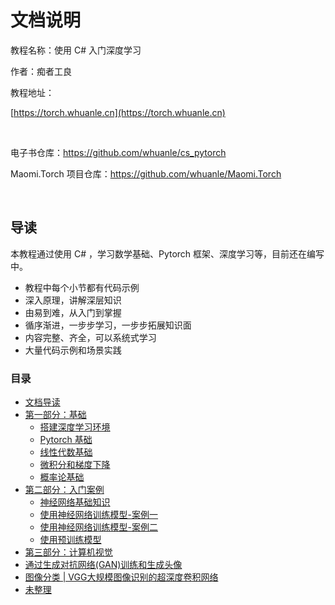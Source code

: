 # 文档说明

教程名称：使用 C# 入门深度学习

作者：痴者工良

教程地址：

[https://torch.whuanle.cn](https://torch.whuanle.cn)

<br />

电子书仓库：https://github.com/whuanle/cs_pytorch

Maomi.Torch 项目仓库：https://github.com/whuanle/Maomi.Torch

<br />

## 导读

本教程通过使用 C# ，学习数学基础、Pytorch 框架、深度学习等，目前还在编写中。

- 教程中每个小节都有代码示例
- 深入原理，讲解深层知识
- 由易到难，从入门到掌握
- 循序渐进，一步步学习，一步步拓展知识面
- 内容完整、齐全，可以系统式学习
- 大量代码示例和场景实践



### 目录

* [文档导读](README.md)
* [第一部分：基础](./01.base/README.md)
  * [搭建深度学习环境](./01.base/01.env.md)
  * [Pytorch 基础](./01.base/02.base.md)
  * [线性代数基础](./01.base/03.linear.md)
  * [微积分和梯度下降](./01.base/04.higher.md)
  * [概率论基础](./01.base/05.odds.md)
* [第二部分：入门案例](./02.start/README.md)
  * [神经网络基础知识](./02.start/01.neural_network.md) 
  * [使用神经网络训练模型-案例一](./02.start/02.start_torch.md) 
  * [使用神经网络训练模型-案例二](./02.start/03.xl.md) 
  * [使用预训练模型](./02.start/04.models.md) 
*  [第三部分：计算机视觉](03.image/README.md) 
  *  [通过生成对抗网络(GAN)训练和生成头像](03.image/dcgan_faces_tutorial.md) 
  *   [图像分类 | VGG大规模图像识别的超深度卷积网络](03.image/vgg.md) 
* [未整理]()
